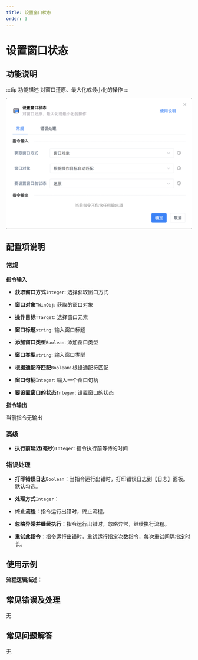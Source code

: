 ```yaml
---
title: 设置窗口状态
order: 3
---
```


# 设置窗口状态

## 功能说明

:::tip 功能描述
对窗口还原、最大化或最小化的操作
:::

![设置窗口状态](../../../assets/设置窗口状态_command.png)

## 配置项说明

### 常规

**指令输入**

- **获取窗口方式**`Integer`: 选择获取窗口方式

- **窗口对象**`TWinObj`: 获取的窗口对象

- **操作目标**`TTarget`: 选择窗口元素

- **窗口标题**`string`: 输入窗口标题

- **添加窗口类型**`Boolean`: 添加窗口类型

- **窗口类型**`string`: 输入窗口类型

- **根据通配符匹配**`Boolean`: 根据通配符匹配

- **窗口句柄**`Integer`: 输入一个窗口句柄

- **要设置窗口的状态**`Integer`: 设置窗口的状态


**指令输出**

当前指令无输出

### 高级

- **执行前延迟(毫秒)**`Integer`: 指令执行前等待的时间

### 错误处理

- **打印错误日志**`Boolean`：当指令运行出错时，打印错误日志到【日志】面板。默认勾选。

- **处理方式**`Integer`：

 - **终止流程**：指令运行出错时，终止流程。

 - **忽略异常并继续执行**：指令运行出错时，忽略异常，继续执行流程。

 - **重试此指令**：指令运行出错时，重试运行指定次数指令，每次重试间隔指定时长。

## 使用示例

**流程逻辑描述：** 

## 常见错误及处理

无

## 常见问题解答

无

